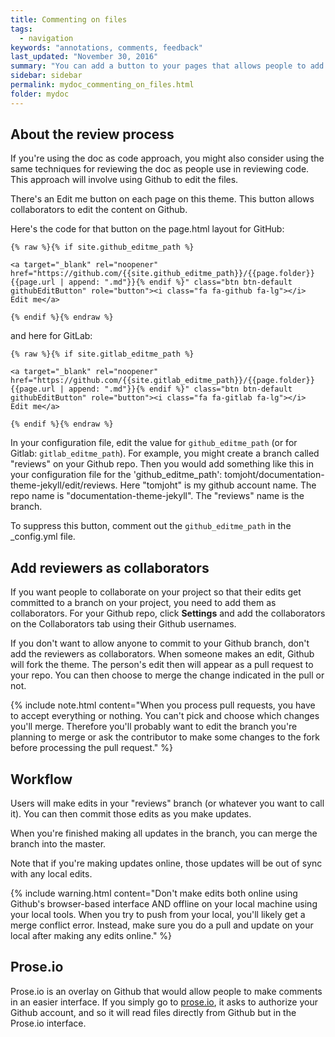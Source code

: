 ```yaml
---
title: Commenting on files
tags:
  - navigation
keywords: "annotations, comments, feedback"
last_updated: "November 30, 2016"
summary: "You can add a button to your pages that allows people to add comments."
sidebar: sidebar
permalink: mydoc_commenting_on_files.html
folder: mydoc
---
```


## About the review process

If you're using the doc as code approach, you might also consider using the same techniques for reviewing the doc as people use in reviewing code. This approach will involve using Github to edit the files.

There's an Edit me button on each page on this theme. This button allows collaborators to edit the content on Github.

Here's the code for that button on the page.html layout for GitHub:


```
{% raw %}{% if site.github_editme_path %}

<a target="_blank" rel="noopener" href="https://github.com/{{site.github_editme_path}}/{{page.folder}}{{page.url | append: ".md"}}{% endif %}" class="btn btn-default githubEditButton" role="button"><i class="fa fa-github fa-lg"></i> Edit me</a>

{% endif %}{% endraw %}
```

and here for GitLab:


```
{% raw %}{% if site.gitlab_editme_path %}

<a target="_blank" rel="noopener" href="https://github.com/{{site.gitlab_editme_path}}/{{page.folder}}{{page.url | append: ".md"}}{% endif %}" class="btn btn-default githubEditButton" role="button"><i class="fa fa-gitlab fa-lg"></i> Edit me</a>

{% endif %}{% endraw %}
```

In your configuration file, edit the value for `github_editme_path` (or for Gitlab: `gitlab_editme_path`). For example, you might create a branch called "reviews" on your Github repo. Then you would add something like this in your configuration file for the 'github_editme_path': tomjoht/documentation-theme-jekyll/edit/reviews. Here "tomjoht" is my github account name. The repo name is "documentation-theme-jekyll". The "reviews" name is the branch.

To suppress this button, comment out the `github_editme_path` in the \_config.yml file.

## Add reviewers as collaborators

If you want people to collaborate on your project so that their edits get committed to a branch on your project, you need to add them as collaborators. For your Github repo, click **Settings** and add the collaborators on the Collaborators tab using their Github usernames.

If you don't want to allow anyone to commit to your Github branch, don't add the reviewers as collaborators. When someone makes an edit, Github will fork the theme. The person's edit then will appear as a pull request to your repo. You can then choose to merge the change indicated in the pull or not.

{% include note.html content="When you process pull requests, you have to accept everything or nothing. You can't pick and choose which changes you'll merge. Therefore you'll probably want to edit the branch you're planning to merge or ask the contributor to make some changes to the fork before processing the pull request." %}


## Workflow

Users will make edits in your "reviews" branch (or whatever you want to call it). You can then commit those edits as you make updates.

When you're finished making all updates in the branch, you can merge the branch into the master.

Note that if you're making updates online, those updates will be out of sync with any local edits.

{% include warning.html content="Don't make edits both online using Github's browser-based interface AND offline on your local machine using your local tools. When you try to push from your local, you'll likely get a merge conflict error. Instead, make sure you do a pull and update on your local after making any edits online." %}

## Prose.io

 Prose.io is an overlay on Github that would allow people to make comments in an easier interface. If you simply go to [prose.io](http://prose.io), it asks to authorize your Github account, and so it will read files directly from Github but in the Prose.io interface.

 
